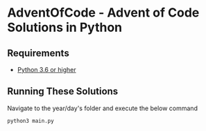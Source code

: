# AdventOfCode - Advent of Code Solutions in Python
## Requirements
- [Python 3.6 or higher](https://www.python.org/)

## Running These Solutions
Navigate to the year/day's folder and execute the below command
```
python3 main.py
```